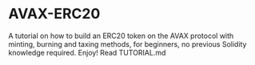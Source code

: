 # AVAX-ERC20
A tutorial on how to build an ERC20 token on the AVAX protocol with minting, burning and taxing methods, for beginners, no previous Solidity knowledge required. Enjoy!
Read TUTORIAL.md
